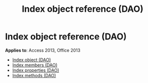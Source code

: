 ﻿---
title: Index object reference (DAO)
TOCTitle: Index Object
ms:assetid: 726de957-7f4f-4bd2-86fb-506c3e65cd44
ms:mtpsurl: https://msdn.microsoft.com/library/Dn160986(v=office.15)
ms:contentKeyID: 52072950
ms.date: 09/18/2015
mtps_version: v=office.15
---

# Index object reference (DAO)

**Applies to**: Access 2013, Office 2013

- [Index object (DAO)](index-object-dao.md)
- [Index members (DAO)](index-members-dao.md)
- [Index properties (DAO)](index-properties-dao.md)
- [Index methods (DAO)](index-methods-dao.md)


